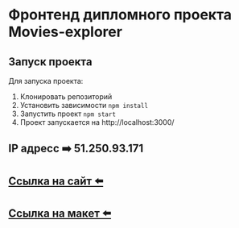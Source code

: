 # Фронтенд дипломного проекта Movies-explorer

## Запуск проекта
Для запуска проекта:
1. Клонировать репозиторий
2. Установить зависимости `npm install`
3. Запустить проект `npm start`
4. Проект запускается на http://localhost:3000/

## IP адресс ➡️ 51.250.93.171

## [Ссылка на сайт ⬅️](movies.kamelianov.nomoredomains.sbs)

## [Ссылка на макет ⬅️](https://disk.yandex.ru/d/uGfCISSVqU52eA)
